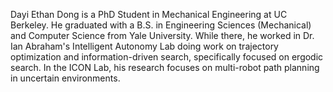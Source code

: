 Dayi Ethan Dong is a PhD Student in Mechanical Engineering at UC Berkeley. He graduated with a B.S. in Engineering Sciences (Mechanical) and Computer Science from Yale University. While there, he worked in Dr. Ian Abraham's Intelligent Autonomy Lab doing work on trajectory optimization and information-driven search, specifically focused on ergodic search. In the ICON Lab, his research focuses on multi-robot path planning in uncertain environments.